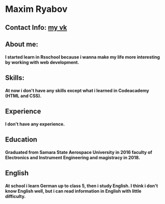 # Maxim Ryabov 

## Contact Info:   [my vk](https://vk.com/ifoba)


## About me:


#### I started learn in Rsschool because i wanna make my life more interesting by working with web development. 


## Skills:


#### At now i don't have any skills except what i learned in Codeacademy (HTML and CSS).


## Experience


#### I don't have any experience.


## Education 


#### Graduated from Samara State Aerospace University in 2016 faculty of Electronics and Instrument Engineering and magistracy in 2018.


## English


#### At school i learn German up to class 5, then i study English. I think i don't know English well, but i can read information in English with little difficulty. 